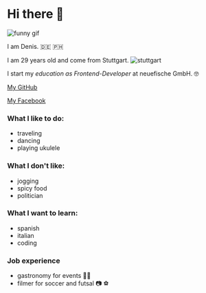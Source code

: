 # Hi there 👋

![funny gif](https://media1.giphy.com/media/QpfqKHA1fUXDi/giphy.gif?cid=ecf05e47sd9zcy2jgrd0tirz5x790zi7yyh4z8oci1400qgj&rid=giphy.gif&ct=g)

I am Denis. :de: :philippines:

I am 29 years old and come from Stuttgart. ![stuttgart](http://www.wg-gesucht.de/img/artikel/stuttgart-wg-zimmer.jpg)

I start my *education as Frontend-Developer* at neuefische GmbH.	:nerd_face:

[My GitHub](https://github.com/NewDeLi)

[My Facebook](https://www.facebook.com/denis.li.54)

### What I like to do:
- traveling
- dancing
- playing ukulele

### What I don't like:
- jogging
- spicy food
- politician

### What I want to learn:
- spanish 
- italian
- coding

### Job experience
- gastronomy for events 👨‍🍳
- filmer for soccer and futsal :camera: :soccer:

<!--
**NewDeLi/NewDeLi** is a ✨ _special_ ✨ repository because its `README.md` (this file) appears on your GitHub profile.

Here are some ideas to get you started:

- 🔭 I’m currently working on ...
- 🌱 I’m currently learning ...
- 👯 I’m looking to collaborate on ...
- 🤔 I’m looking for help with ...
- 💬 Ask me about ...
- 📫 How to reach me: ...
- 😄 Pronouns: ...
- ⚡ Fun fact: ...
-->

